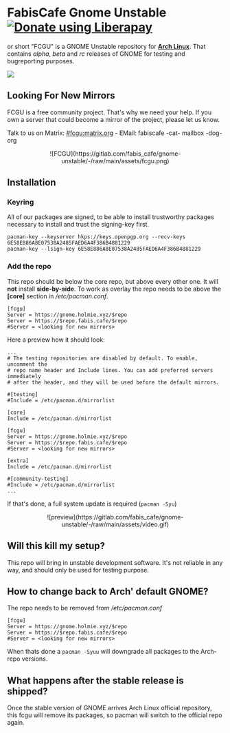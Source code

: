 # FabisCafe Gnome Unstable <a href="https://liberapay.com/Fabiscafe/donate"><img alt="Donate using Liberapay" src="https://liberapay.com/assets/widgets/donate.svg"></a>
or short "FCGU" is a GNOME Unstable repository for [**Arch Linux**](https://archlinux.org). That contains *alpha*, *beta* and *rc* releases of GNOME for testing and bugreporting purposes.

<img src="https://img.shields.io/liberapay/receives/Fabiscafe.svg?logo=liberapay">


## Looking For New Mirrors
FCGU is a free community project. That's why we need your help. If you own a server that could become a mirror of the project, please let us know.

Talk to us on Matrix: [#fcgu:matrix.org](https://app.element.io/#/room/#fcgu:matrix.org)  - EMail: fabiscafe -cat- mailbox -dog- org

<p align="center">
![FCGU](https://gitlab.com/fabis_cafe/gnome-unstable/-/raw/main/assets/fcgu.png)
</p>

## Installation
### Keyring
All of our packages are signed, to be able to install trustworthy packages necessary to install and trust the signing-key first.

```
pacman-key --keyserver hkps://keys.openpgp.org --recv-keys 6E58E886A8E07538A2485FAED6A4F386B4881229
pacman-key --lsign-key 6E58E886A8E07538A2485FAED6A4F386B4881229
```

### Add the repo
This repo should be below the core repo, but above every other one. It will **not** install **side-by-side**. To work as overlay the repo needs to be above the **[core]** section in */etc/pacman.conf*.

```
[fcgu]
Server = https://gnome.holmie.xyz/$repo
Server = https://$repo.fabis.cafe/$repo
#Server = <looking for new mirrors>
```

Here a preview how it should look:

```
...
# The testing repositories are disabled by default. To enable, uncomment the
# repo name header and Include lines. You can add preferred servers immediately
# after the header, and they will be used before the default mirrors.

#[testing]
#Include = /etc/pacman.d/mirrorlist

[core]
Include = /etc/pacman.d/mirrorlist

[fcgu]
Server = https://gnome.holmie.xyz/$repo
Server = https://$repo.fabis.cafe/$repo
#Server = <looking for new mirrors>

[extra]
Include = /etc/pacman.d/mirrorlist

#[community-testing]
#Include = /etc/pacman.d/mirrorlist
...
```

If that's done, a full system update is required (`pacman -Syu`)
<p align="center">
![preview](https://gitlab.com/fabis_cafe/gnome-unstable/-/raw/main/assets/video.gif)
</p>

## Will this kill my setup?
This repo will bring in unstable development software. It's not reliable in any way, and should only be used for testing purpose.

## How to change back to Arch' default GNOME?
The repo needs to be removed from */etc/pacman.conf*

```
[fcgu]
Server = https://gnome.holmie.xyz/$repo
Server = https://$repo.fabis.cafe/$repo
#Server = <looking for new mirrors>
```
When thats done a `pacman -Syuu` will downgrade all packages to the Arch-repo versions.

## What happens after the stable release is shipped?
Once the stable version of GNOME arrives Arch Linux official repository, this fcgu will remove its packages, so pacman will switch to the official repo again.
